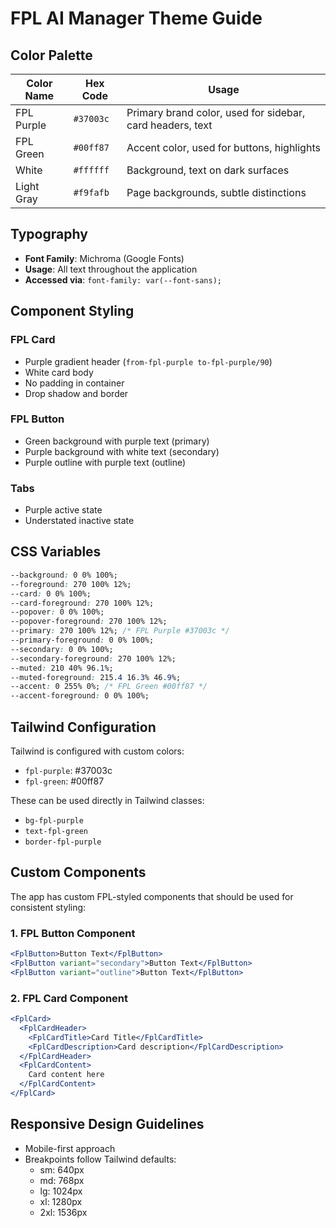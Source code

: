# FPL AI Manager Theme Guide

## Color Palette

| Color Name | Hex Code | Usage |
|------------|----------|-------|
| FPL Purple | `#37003c` | Primary brand color, used for sidebar, card headers, text |
| FPL Green | `#00ff87` | Accent color, used for buttons, highlights |
| White | `#ffffff` | Background, text on dark surfaces |
| Light Gray | `#f9fafb` | Page backgrounds, subtle distinctions |

## Typography

- **Font Family**: Michroma (Google Fonts)
- **Usage**: All text throughout the application
- **Accessed via**: `font-family: var(--font-sans);`

## Component Styling

### FPL Card
- Purple gradient header (`from-fpl-purple to-fpl-purple/90`)
- White card body
- No padding in container
- Drop shadow and border

### FPL Button
- Green background with purple text (primary)
- Purple background with white text (secondary)
- Purple outline with purple text (outline)

### Tabs
- Purple active state
- Understated inactive state

## CSS Variables

```css
--background: 0 0% 100%;
--foreground: 270 100% 12%;
--card: 0 0% 100%;
--card-foreground: 270 100% 12%;
--popover: 0 0% 100%;
--popover-foreground: 270 100% 12%;
--primary: 270 100% 12%; /* FPL Purple #37003c */
--primary-foreground: 0 0% 100%;
--secondary: 0 0% 100%;
--secondary-foreground: 270 100% 12%;
--muted: 210 40% 96.1%;
--muted-foreground: 215.4 16.3% 46.9%;
--accent: 0 255% 0%; /* FPL Green #00ff87 */
--accent-foreground: 0 0% 100%;
```

## Tailwind Configuration

Tailwind is configured with custom colors:
- `fpl-purple`: #37003c
- `fpl-green`: #00ff87

These can be used directly in Tailwind classes:
- `bg-fpl-purple`
- `text-fpl-green`
- `border-fpl-purple`

## Custom Components

The app has custom FPL-styled components that should be used for consistent styling:

### 1. FPL Button Component
```jsx
<FplButton>Button Text</FplButton>
<FplButton variant="secondary">Button Text</FplButton>
<FplButton variant="outline">Button Text</FplButton>
```

### 2. FPL Card Component
```jsx
<FplCard>
  <FplCardHeader>
    <FplCardTitle>Card Title</FplCardTitle>
    <FplCardDescription>Card description</FplCardDescription>
  </FplCardHeader>
  <FplCardContent>
    Card content here
  </FplCardContent>
</FplCard>
```

## Responsive Design Guidelines

- Mobile-first approach
- Breakpoints follow Tailwind defaults:
  - sm: 640px
  - md: 768px
  - lg: 1024px
  - xl: 1280px
  - 2xl: 1536px
